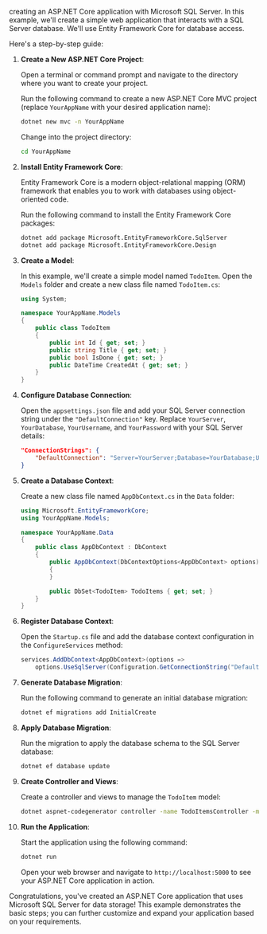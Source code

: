 creating an ASP.NET Core application with Microsoft SQL Server. In this example, we'll create a simple web application that interacts with a SQL Server database. We'll use Entity Framework Core for database access.

Here's a step-by-step guide:

1. **Create a New ASP.NET Core Project**:

   Open a terminal or command prompt and navigate to the directory where you want to create your project.

   Run the following command to create a new ASP.NET Core MVC project (replace `YourAppName` with your desired application name):

   ```bash
   dotnet new mvc -n YourAppName
   ```

   Change into the project directory:

   ```bash
   cd YourAppName
   ```

2. **Install Entity Framework Core**:

   Entity Framework Core is a modern object-relational mapping (ORM) framework that enables you to work with databases using object-oriented code.

   Run the following command to install the Entity Framework Core packages:

   ```bash
   dotnet add package Microsoft.EntityFrameworkCore.SqlServer
   dotnet add package Microsoft.EntityFrameworkCore.Design
   ```

3. **Create a Model**:

   In this example, we'll create a simple model named `TodoItem`. Open the `Models` folder and create a new class file named `TodoItem.cs`:

   ```csharp
   using System;

   namespace YourAppName.Models
   {
       public class TodoItem
       {
           public int Id { get; set; }
           public string Title { get; set; }
           public bool IsDone { get; set; }
           public DateTime CreatedAt { get; set; }
       }
   }
   ```

4. **Configure Database Connection**:

   Open the `appsettings.json` file and add your SQL Server connection string under the `"DefaultConnection"` key. Replace `YourServer`, `YourDatabase`, `YourUsername`, and `YourPassword` with your SQL Server details:

   ```json
   "ConnectionStrings": {
       "DefaultConnection": "Server=YourServer;Database=YourDatabase;User=YourUsername;Password=YourPassword;"
   }
   ```

5. **Create a Database Context**:

   Create a new class file named `AppDbContext.cs` in the `Data` folder:

   ```csharp
   using Microsoft.EntityFrameworkCore;
   using YourAppName.Models;

   namespace YourAppName.Data
   {
       public class AppDbContext : DbContext
       {
           public AppDbContext(DbContextOptions<AppDbContext> options) : base(options)
           {
           }

           public DbSet<TodoItem> TodoItems { get; set; }
       }
   }
   ```

6. **Register Database Context**:

   Open the `Startup.cs` file and add the database context configuration in the `ConfigureServices` method:

   ```csharp
   services.AddDbContext<AppDbContext>(options =>
       options.UseSqlServer(Configuration.GetConnectionString("DefaultConnection")));
   ```

7. **Generate Database Migration**:

   Run the following command to generate an initial database migration:

   ```bash
   dotnet ef migrations add InitialCreate
   ```

8. **Apply Database Migration**:

   Run the migration to apply the database schema to the SQL Server database:

   ```bash
   dotnet ef database update
   ```

9. **Create Controller and Views**:

   Create a controller and views to manage the `TodoItem` model:

   ```bash
   dotnet aspnet-codegenerator controller -name TodoItemsController -m TodoItem -dc AppDbContext --relativeFolderPath Controllers --useDefaultLayout
   ```

10. **Run the Application**:

    Start the application using the following command:

    ```bash
    dotnet run
    ```

    Open your web browser and navigate to `http://localhost:5000` to see your ASP.NET Core application in action.

Congratulations, you've created an ASP.NET Core application that uses Microsoft SQL Server for data storage! This example demonstrates the basic steps; you can further customize and expand your application based on your requirements.

